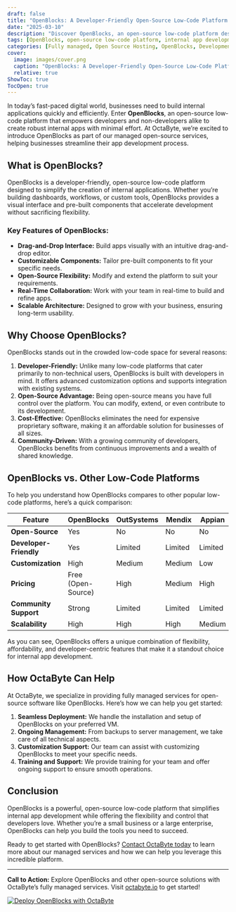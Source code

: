 ```yaml
---
draft: false
title: "OpenBlocks: A Developer-Friendly Open-Source Low-Code Platform for Building Internal Apps"
date: "2025-03-10"
description: "Discover OpenBlocks, an open-source low-code platform designed to simplify the creation of internal applications. Learn how it compares to other tools and why it’s a game-changer for developers and businesses alike."
tags: [OpenBlocks, open-source low-code platform, internal app development, low-code tools, developer-friendly tools, open-source software, OctaByte, managed open-source services]
categories: [Fully managed, Open Source Hosting, OpenBlocks, Development, Nocode Lowcode]
cover:
  image: images/cover.png
  caption: "OpenBlocks: A Developer-Friendly Open-Source Low-Code Platform for Building Internal Apps"
  relative: true
ShowToc: true
TocOpen: true
---
```



In today’s fast-paced digital world, businesses need to build internal applications quickly and efficiently. Enter **OpenBlocks**, an open-source low-code platform that empowers developers and non-developers alike to create robust internal apps with minimal effort. At OctaByte, we’re excited to introduce OpenBlocks as part of our managed open-source services, helping businesses streamline their app development process.

## What is OpenBlocks?

OpenBlocks is a developer-friendly, open-source low-code platform designed to simplify the creation of internal applications. Whether you’re building dashboards, workflows, or custom tools, OpenBlocks provides a visual interface and pre-built components that accelerate development without sacrificing flexibility.

### Key Features of OpenBlocks:
- **Drag-and-Drop Interface:** Build apps visually with an intuitive drag-and-drop editor.
- **Customizable Components:** Tailor pre-built components to fit your specific needs.
- **Open-Source Flexibility:** Modify and extend the platform to suit your requirements.
- **Real-Time Collaboration:** Work with your team in real-time to build and refine apps.
- **Scalable Architecture:** Designed to grow with your business, ensuring long-term usability.

## Why Choose OpenBlocks?

OpenBlocks stands out in the crowded low-code space for several reasons:
1. **Developer-Friendly:** Unlike many low-code platforms that cater primarily to non-technical users, OpenBlocks is built with developers in mind. It offers advanced customization options and supports integration with existing systems.
2. **Open-Source Advantage:** Being open-source means you have full control over the platform. You can modify, extend, or even contribute to its development.
3. **Cost-Effective:** OpenBlocks eliminates the need for expensive proprietary software, making it an affordable solution for businesses of all sizes.
4. **Community-Driven:** With a growing community of developers, OpenBlocks benefits from continuous improvements and a wealth of shared knowledge.

## OpenBlocks vs. Other Low-Code Platforms

To help you understand how OpenBlocks compares to other popular low-code platforms, here’s a quick comparison:

| Feature                | OpenBlocks               | OutSystems               | Mendix                   | Appian                   |
|------------------------|--------------------------|--------------------------|--------------------------|--------------------------|
| **Open-Source**        | Yes                      | No                       | No                       | No                       |
| **Developer-Friendly** | Yes                      | Limited                  | Limited                  | Limited                  |
| **Customization**      | High                     | Medium                   | Medium                   | Low                      |
| **Pricing**            | Free (Open-Source)       | High                     | Medium                   | High                     |
| **Community Support**  | Strong                   | Limited                  | Limited                  | Limited                  |
| **Scalability**        | High                     | High                     | High                     | Medium                   |

As you can see, OpenBlocks offers a unique combination of flexibility, affordability, and developer-centric features that make it a standout choice for internal app development.

## How OctaByte Can Help

At OctaByte, we specialize in providing fully managed services for open-source software like OpenBlocks. Here’s how we can help you get started:
1. **Seamless Deployment:** We handle the installation and setup of OpenBlocks on your preferred VM.
2. **Ongoing Management:** From backups to server management, we take care of all technical aspects.
3. **Customization Support:** Our team can assist with customizing OpenBlocks to meet your specific needs.
4. **Training and Support:** We provide training for your team and offer ongoing support to ensure smooth operations.

## Conclusion

OpenBlocks is a powerful, open-source low-code platform that simplifies internal app development while offering the flexibility and control that developers love. Whether you’re a small business or a large enterprise, OpenBlocks can help you build the tools you need to succeed.

Ready to get started with OpenBlocks? [Contact OctaByte today](https://octabyte.io) to learn more about our managed services and how we can help you leverage this incredible platform.

---

**Call to Action:** Explore OpenBlocks and other open-source solutions with OctaByte’s fully managed services. Visit [octabyte.io](https://octabyte.io) to get started!

[![Deploy OpenBlocks with OctaByte](/images/deploy-on-octabyte.png)](https://octabyte.io/fully-managed-open-source-services/development/nocode-lowcode/openblocks)